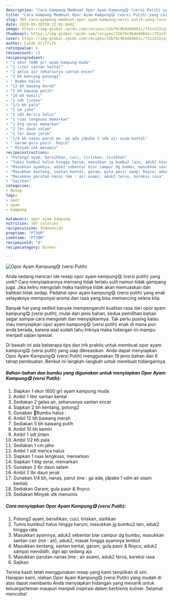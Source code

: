 ```yaml
---
description: "Cara Gampang Membuat Opor Ayam Kampung😋 (versi Putih) yang Lezat"
title: "Cara Gampang Membuat Opor Ayam Kampung😋 (versi Putih) yang Lezat"
slug: 305-cara-gampang-membuat-opor-ayam-kampung-versi-putih-yang-lezat
date: 2020-05-28T20:22:02.846Z
image: https://img-global.cpcdn.com/recipes/32b79c9bdd4dbb1c/751x532cq70/opor-ayam-kampung😋-versi-putih-foto-resep-utama.jpg
thumbnail: https://img-global.cpcdn.com/recipes/32b79c9bdd4dbb1c/751x532cq70/opor-ayam-kampung😋-versi-putih-foto-resep-utama.jpg
cover: https://img-global.cpcdn.com/recipes/32b79c9bdd4dbb1c/751x532cq70/opor-ayam-kampung😋-versi-putih-foto-resep-utama.jpg
author: Caleb Griffith
ratingvalue: 4
reviewcount: 13
recipeingredient:
- "1 ekor (600 gr) ayam kampung muda"
- "1 liter santan kental"
- "2 gelas air seharusnya santan encer"
- "2 bh kentang potong2"
- " Bumbu halus "
- "12 bh bawang merah"
- "5 bh bawang putih"
- "10 bh kemiri"
- "1 sdt jinten"
- "1/2 bh pala"
- "1 cm jahe"
- "1 sdt merica halus"
- "1 ruas lengkuas memarkan"
- "1 btg serai memarkan"
- "2 lbr daun salam"
- "2 lbr daun jeruk"
- "1/4 bh nanas parut me  ga ada jdpake 1 sdm air asam kental"
- " Garam gula pasir  Royco"
- " Minyak utk menumis"
recipeinstructions:
- "Potong2 ayam, bersihkan, cuci, tiriskan, sisihkan"
- "Tumis bumbu2 halus hingga harum, masukkan jg bumbu2 lain, aduk2 hingga rata"
- "Masukkan ayamnya, aduk2 sebentar biar campur dg bumbu, masukkan santan cair (me : air), aduk2, masak hingga ayamnya lembut"
- "Masukkan kentang, santan kental, garam, gula pasir &amp; Royco, aduk2 sampai mendidih, dgn api sedang aja"
- "Masukkan parutan nanas (me : air asam), aduk2 terus, koreksi rasa"
- "Sajikan"
categories:
- Resep
tags:
- opor
- ayam
- kampung

katakunci: opor ayam kampung 
nutrition: 107 calories
recipecuisine: Indonesian
preptime: "PT36M"
cooktime: "PT39M"
recipeyield: "4"
recipecategory: Dinner

---
```



![Opor Ayam Kampung😋 (versi Putih)](https://img-global.cpcdn.com/recipes/32b79c9bdd4dbb1c/751x532cq70/opor-ayam-kampung😋-versi-putih-foto-resep-utama.jpg)

Anda sedang mencari ide resep opor ayam kampung😋 (versi putih) yang unik? Cara menyiapkannya memang tidak terlalu sulit namun tidak gampang juga. Jika keliru mengolah maka hasilnya tidak akan memuaskan dan bahkan tidak sedap. Padahal opor ayam kampung😋 (versi putih) yang enak selayaknya mempunyai aroma dan rasa yang bisa memancing selera kita.



Banyak hal yang sedikit banyak mempengaruhi kualitas rasa dari opor ayam kampung😋 (versi putih), mulai dari jenis bahan, kedua pemilihan bahan segar sampai cara mengolah dan menyajikannya. Tak perlu pusing kalau mau menyiapkan opor ayam kampung😋 (versi putih) enak di mana pun anda berada, karena asal sudah tahu triknya maka hidangan ini mampu menjadi sajian spesial.


Di bawah ini ada beberapa tips dan trik praktis untuk membuat opor ayam kampung😋 (versi putih) yang siap dikreasikan. Anda dapat menyiapkan Opor Ayam Kampung😋 (versi Putih) menggunakan 19 jenis bahan dan 6 tahap pembuatan. Berikut ini langkah-langkah untuk membuat hidangannya.

<!--inarticleads1-->

##### Bahan-bahan dan bumbu yang digunakan untuk menyiapkan Opor Ayam Kampung😋 (versi Putih):

1. Siapkan 1 ekor (600 gr) ayam kampung muda
1. Ambil 1 liter santan kental
1. Sediakan 2 gelas air, seharusnya santan encer
1. Siapkan 2 bh kentang, potong2
1. Gunakan  📍Bumbu halus :
1. Ambil 12 bh bawang merah
1. Sediakan 5 bh bawang putih
1. Ambil 10 bh kemiri
1. Ambil 1 sdt jinten
1. Ambil 1/2 bh pala
1. Sediakan 1 cm jahe
1. Ambil 1 sdt merica halus
1. Siapkan 1 ruas lengkuas, memarkan
1. Siapkan 1 btg serai, memarkan
1. Gunakan 2 lbr daun salam
1. Ambil 2 lbr daun jeruk
1. Gunakan 1/4 bh, nanas, parut (me : ga ada, jdpake 1 sdm air asam kental)
1. Sediakan  Garam, gula pasir &amp; Royco
1. Sediakan  Minyak utk menumis




<!--inarticleads2-->

##### Cara menyiapkan Opor Ayam Kampung😋 (versi Putih):

1. Potong2 ayam, bersihkan, cuci, tiriskan, sisihkan
1. Tumis bumbu2 halus hingga harum, masukkan jg bumbu2 lain, aduk2 hingga rata
1. Masukkan ayamnya, aduk2 sebentar biar campur dg bumbu, masukkan santan cair (me : air), aduk2, masak hingga ayamnya lembut
1. Masukkan kentang, santan kental, garam, gula pasir &amp; Royco, aduk2 sampai mendidih, dgn api sedang aja
1. Masukkan parutan nanas (me : air asam), aduk2 terus, koreksi rasa
1. Sajikan




Terima kasih telah menggunakan resep yang kami tampilkan di sini. Harapan kami, olahan Opor Ayam Kampung😋 (versi Putih) yang mudah di atas dapat membantu Anda menyiapkan hidangan yang menarik untuk keluarga/teman maupun menjadi inspirasi dalam berbisnis kuliner. Selamat mencoba!
